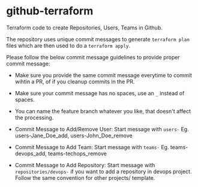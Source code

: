 # github-terraform

Terraform code to create Repositories, Users, Teams in Github.

The repository uses unique commit messages to generate `terraform plan` files which are then used to do a `terraform apply`.

Please follow the below commit message guidelines to provide proper commit message:

- Make sure you provide the same commit message everytime to commit wihtin a PR, of if you cleanup commits in the PR.

- Make sure your commit message has no spaces, use an `_` instead of spaces.

- You can name the feature branch whatever you like, that doesn't affect the processing.

- Commit Message to Add/Remove User: Start message with `users-` Eg. users-Jane_Doe_add, users-John_Doe_remove

- Commit Message to Add Team: Start message with `teams-` Eg. teams-devops_add, teams-techops_remove

- Commit Message to Add Repository: Start message with `repositories/devops-` if you want to add a repository in devops project. Follow the same convention for other projects/ template.
